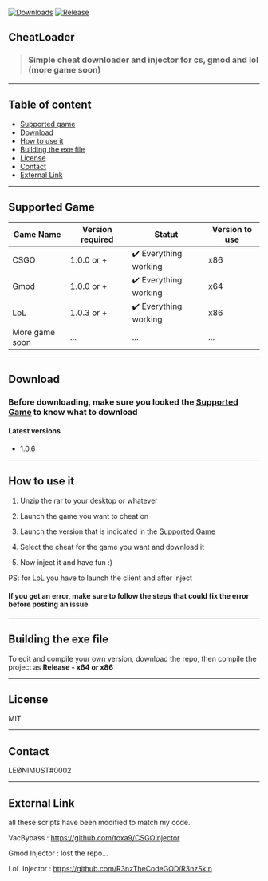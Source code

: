 [![Downloads](https://img.shields.io/github/downloads/LeonimusTTV/CheatLoader/total?color=%2303fc0f&logo=github&logoColor=%23fff&style=for-the-badge)](https://github.com/LeonimusTTV/CheatLoader/releases)
[![Release](https://img.shields.io/github/v/release/LeonimusTTV/CheatLoader?color=%2342aaf5&logo=github&logoColor=%23fff&style=for-the-badge)](https://github.com/LeonimusTTV/CheatLoader/releases)

## CheatLoader
> ### Simple cheat downloader and injector for cs, gmod and lol (more game soon)

---
## Table of content

- [Supported game](https://github.com/LeonimusTTV/CheatLoader#Supported-game)
- [Download](https://github.com/LeonimusTTV/CheatLoader#Download)
- [How to use it](https://github.com/LeonimusTTV/CheatLoader#How-to-use-it)
- [Building the exe file](https://github.com/LeonimusTTV/CheatLoader#Building-the-exe-file)
- [License](https://github.com/LeonimusTTV/CheatLoader#License)
- [Contact](https://github.com/LeonimusTTV/CheatLoader#Contact)
- [External Link](https://github.com/LeonimusTTV/CheatLoader#External-Link)

---

## Supported Game

| Game Name | Version required | Statut  | Version to use
| ---- | ---- | ---- | ---- |
| CSGO |  1.0.0 or + | :heavy_check_mark: Everything working | x86 |
| Gmod | 1.0.0 or + | :heavy_check_mark: Everything working | x64 |
| LoL | 1.0.3 or + | :heavy_check_mark: Everything working | x86 |
| More game soon | ... | ... | ... |

---

## Download

### Before downloading, make sure you looked the [Supported Game](https://github.com/LeonimusTTV/CheatLoader#Supported-game) to know what to download

#### Latest versions

- [1.0.6](https://github.com/LeonimusTTV/CheatLoader/releases/tag/V1.0.6)

---

## How to use it

1. Unzip the rar to your desktop or whatever

2. Launch the game you want to cheat on

3. Launch the version that is indicated in the [Supported Game](https://github.com/LeonimusTTV/CheatLoader#Supported-game) 

4. Select the cheat for the game you want and download it

5. Now inject it and have fun :) 

PS: for LoL you have to launch the client and after inject

#### If you get an error, make sure to follow the steps that could fix the error before posting an issue

---

## Building the exe file

To edit and compile your own version, download the repo, then compile the project as **Release - x64 or x86**

---

## License

MIT

---

## Contact

LEØNIMUST#0002

---

## External Link
all these scripts have been modified to match my code.

VacBypass : https://github.com/toxa9/CSGOInjector

Gmod Injector : lost the repo...

LoL Injector : https://github.com/R3nzTheCodeGOD/R3nzSkin

